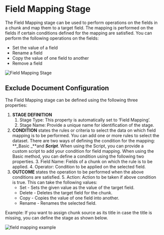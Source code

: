 # Field Mapping Stage

The Field Mapping stage can be used to perform operations on the fields in a chunk and map them to a target field. The mapping is performed on the fields if certain conditions defined for the mapping are satisfied. You can perform the following operations on the fields:

* Set the value of a field 
* Rename a field
* Copy the value of one field to another
* Remove a field

![Field Mapping Stage](../images/field-mapping.png "Field Mapping")

## Exclude Document Configuration

The Field Mapping stage can be defined using the following three properties:

1. **STAGE DEFINITION**
    1. Stage Type: This property is automatically set to ‘Field Mapping’.
    2. Stage Name: Provide a unique name for identification of the stage. 
2. **CONDITION** states the rules or criteria to select the data on which field mapping is to be performed. You can add one or more rules to select the dataset. There are two ways of defining the condition for the mapping: **_Basic _**and **_Script_**. When using the Script, you can provide a custom script to add your condition for field mapping. When using the Basic method, you can define a condition using the following two properties.
    3. Field Name: Fields of a chunk on which the rule is to be applied.
    4. Operator: Condition to be applied on the selected field.
3. **OUTCOME** states the operation to be performed when the above conditions are satisfied.
    5. Action: Action to be taken if above condition is true. This can take the following values:
    * Set - Sets the given value as the value of the target field. 
    * Delete - Deletes the target field for the chunk. 
    * Copy - Copies the value of one field into another. 
    * Rename - Renames the selected field. 

 Example: If you want to assign chunk source as its title in case the title is missing, you can define the stage as shown below. 

![field mapping example](../images/field-mapping-example.png "field mapping example")

